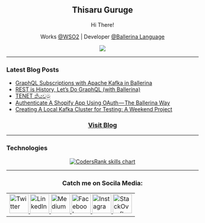<h2 align="center">Thisaru Guruge</h2>

<p align="center">
  Hi There!
</p>

<p align="center">
  Works <a href="https://www.wso2.com">@WSO2</a> | Developer <a href="https://ballerina.io">@Ballerina Language</a>
</p>

<p align="center">
  <img src="https://github-readme-stats.vercel.app/api?username=ThisaruGuruge&theme=chartreuse-dark" />
</p>

---
### Latest Blog Posts

<!-- BLOG-POST-LIST:START -->
- [GraphQL Subscriptions with Apache Kafka in Ballerina](https://thisaru.medium.com/graphql-subscriptions-with-apache-kafka-in-ballerina-b3c296d333cd?source=rss-ce30d56b8733------2)
- [REST is History, Let’s Do GraphQL &lpar;with Ballerina&rpar;](https://medium.com/ballerina-techblog/rest-is-history-lets-do-graphql-with-ballerina-dce7510b61e8?source=rss-ce30d56b8733------2)
- [TENET කියවමු](https://thisaru.medium.com/tenet-%E0%B6%9A%E0%B7%92%E0%B6%BA%E0%B7%80%E0%B6%B8%E0%B7%94-3c1d543d8125?source=rss-ce30d56b8733------2)
- [Authenticate A Shopify App Using OAuth — The Ballerina Way](https://medium.com/ballerina-techblog/authenticate-a-shopify-app-using-oauth-the-ballerina-way-f827ab99f576?source=rss-ce30d56b8733------2)
- [Creating A Local Kafka Cluster for Testing: A Weekend Project](https://medium.com/swlh/creating-a-local-kafka-cluster-for-testing-a-weekend-project-5d47e97fa9b1?source=rss-ce30d56b8733------2)
<!-- BLOG-POST-LIST:END -->


<a href="https://thisaru.medium.com"><h3 align="center">Visit Blog</h3></a>

---
### Technologies
<p align="center">
  <a href="https://profile.codersrank.io/user/thisaruguruge" target="_blank">
    <img src="https://cr-skills-chart-widget.azurewebsites.net/api/api?username=thisaruguruge&skills=java,python,ballerina,shell,bal&width=820" alt="CodersRank skills chart"/>
  </a>
</p>

---

<h3 align="center">
  Catch me on Socila Media:
</h3>

<table align="center">
  <tr>
    <td>
      <a href="https://twitter.com/ThisaruGuruge" target="_blank">
        <img style="border: 0; border-style: none" border=0 src="https://edent.github.io/SuperTinyIcons/images/svg/twitter.svg" width="50" title="Twitter"/>
      </a>
      <a href="https://linkedin.com/in/ThisaruGuruge" target="_blank">
        <img style="border: 0; border-style: none" border=0 src="https://edent.github.io/SuperTinyIcons/images/svg/linkedin.svg" width="50" title="LinkedIn"/>
      </a>
      <a href="https://thisaru.medium.com" target="_blank">
        <img style="border: 0; border-style: none" border=0 src="https://edent.github.io/SuperTinyIcons/images/svg/medium.svg" width="50" title="Medium"/>
      </a>
      <a href="https://facebook.com/ThisaruG" target="_blank">
        <img style="border: 0; border-style: none" border=0 src="https://edent.github.io/SuperTinyIcons/images/svg/facebook.svg" width="50" title="Facebook"/>
      </a>
      <a href="https://instagram.com/ThisaruG" target="_blank">
        <img style="border: 0; border-style: none" border=0 src="https://edent.github.io/SuperTinyIcons/images/svg/instagram.svg" width="50" title="Instagram"/>
      </a>
      <a href="https://stackoverflow.com/users/3615862/thisarug?tab=profile" target="_blank">
        <img style="border: 0; border-style: none" border=0 src="https://edent.github.io/SuperTinyIcons/images/svg/stackoverflow.svg" width="50" title="StackOverflow"/>
      </a>
    </td>
  </tr>
</table>

<!--
**ThisaruGuruge/ThisaruGuruge** is a ✨ _special_ ✨ repository because its `README.md` (this file) appears on your GitHub profile.

Here are some ideas to get you started:

- 🔭 I’m currently working on ...
- 🌱 I’m currently learning ...
- 👯 I’m looking to collaborate on ...
- 🤔 I’m looking for help with ...
- 💬 Ask me about ...
- 📫 How to reach me: ...
- 😄 Pronouns: ...
- ⚡ Fun fact: ...
-->
